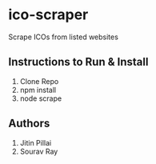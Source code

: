 # ico-scraper
Scrape ICOs from listed websites

## Instructions to Run & Install
1. Clone Repo
2. npm install
3. node scrape

## Authors
1. Jitin Pillai
2. Sourav Ray
